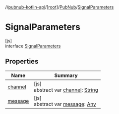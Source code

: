 //[pubnub-kotlin-api](../../../../index.md)/[[root]](../../index.md)/[PubNub](../index.md)/[SignalParameters](index.md)

# SignalParameters

[js]\
interface [SignalParameters](index.md)

## Properties

| Name | Summary |
|---|---|
| [channel](channel.md) | [js]<br>abstract var [channel](channel.md): [String](https://kotlinlang.org/api/latest/jvm/stdlib/kotlin/-string/index.html) |
| [message](message.md) | [js]<br>abstract var [message](message.md): [Any](https://kotlinlang.org/api/latest/jvm/stdlib/kotlin/-any/index.html) |
